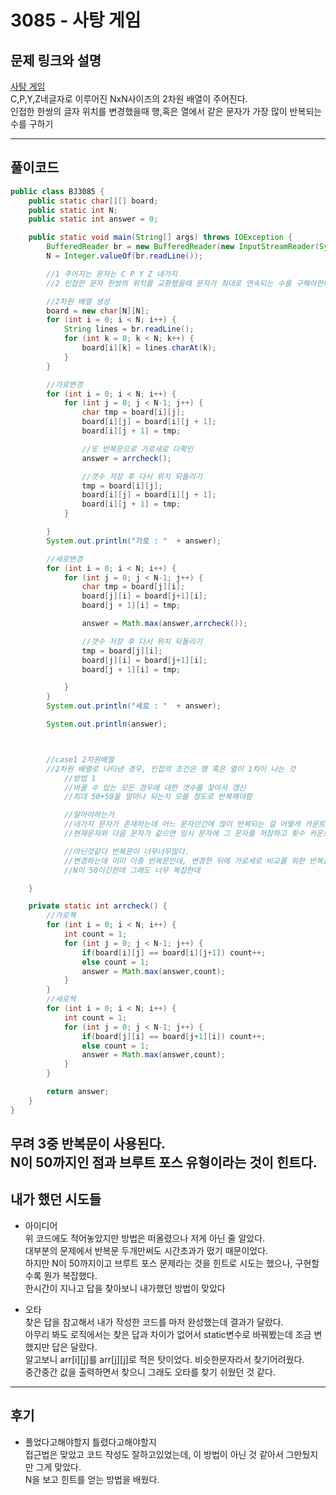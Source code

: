 # 3085 - 사탕 게임

## 문제 링크와 설명
[사탕 게임](https://www.acmicpc.net/problem/3085)  
C,P,Y,Z네글자로 이루어진 NxN사이즈의 2차원 배열이 주어진다.  
인접한 한쌍의 글자 위치를 변경했을때 행,혹은 열에서 같은 문자가 가장 많이 반복되는 수를 구하기

---
## 풀이코드
```java
public class BJ3085 {
    public static char[][] board;
    public static int N;
    public static int answer = 0;

    public static void main(String[] args) throws IOException {
        BufferedReader br = new BufferedReader(new InputStreamReader(System.in));
        N = Integer.valueOf(br.readLine());

        //1 주어지는 문자는 C P Y Z 네가지
        //2 인접한 문자 한쌍의 위치를 교환했을때 문자가 최대로 연속되는 수를 구해야한다.

        //2차원 배열 생성
        board = new char[N][N];
        for (int i = 0; i < N; i++) {
            String lines = br.readLine();
            for (int k = 0; k < N; k++) {
                board[i][k] = lines.charAt(k);
            }
        }

        //가로변경
        for (int i = 0; i < N; i++) {
            for (int j = 0; j < N-1; j++) {
                char tmp = board[i][j];
                board[i][j] = board[i][j + 1];
                board[i][j + 1] = tmp;

                //또 반복문으로 가로세로 다확인
                answer = arrcheck();

                //갯수 저장 후 다시 위치 되돌리기
                tmp = board[i][j];
                board[i][j] = board[i][j + 1];
                board[i][j + 1] = tmp;
            }

        }
        System.out.println("가로 : "  + answer);

        //세로변경
        for (int i = 0; i < N; i++) {
            for (int j = 0; j < N-1; j++) {
                char tmp = board[j][i];
                board[j][i] = board[j+1][i];
                board[j + 1][i] = tmp;

                answer = Math.max(answer,arrcheck());

                //갯수 저장 후 다시 위치 되돌리기
                tmp = board[j][i];
                board[j][i] = board[j+1][i];
                board[j + 1][i] = tmp;

            }
        }
        System.out.println("세로 : "  + answer);

        System.out.println(answer);



        //case1 2차원배열
        //2차원 배열로 나타낸 경우, 인접의 조건은 행 혹은 열이 1차이 나는 것
            //방법 1
            //바꿀 수 있는 모든 경우에 대한 갯수를 찾아서 갱신
            //최대 50+50을 얼마나 되는지 모를 정도로 반복해야함

            //알아야하는거
            //네가지 문자가 존재하는데 어느 문자던간에 많이 반복되는 걸 어떻게 카운트할까
            //현재문자와 다음 문자가 같으면 임시 문자에 그 문자를 저장하고 횟수 카운트, 그러다 다른문자나오면 다른문자로 변경하고 카운트한 횟수보다 많으면 바꿔치기?

            //아닌것같다 반복문이 너무너무많다.
            //변경하는데 이미 이중 반복문인데, 변경한 뒤에 가로세로 비교를 위한 반복을 또해야한다
            //N이 50이긴한데 그래도 너무 복잡한데

    }

    private static int arrcheck() {
        //가로첵
        for (int i = 0; i < N; i++) {
            int count = 1;
            for (int j = 0; j < N-1; j++) {
                if(board[i][j] == board[i][j+1]) count++;
                else count = 1;
                answer = Math.max(answer,count);
            }
        }
        //세로첵
        for (int i = 0; i < N; i++) {
            int count = 1;
            for (int j = 0; j < N-1; j++) {
                if(board[j][i] == board[j+1][i]) count++;
                else count = 1;
                answer = Math.max(answer,count);
            }
        }

        return answer;
    }
}

```
무려 3중 반복문이 사용된다.  
N이 50까지인 점과 브루트 포스 유형이라는 것이 힌트다.
---
## 내가 했던 시도들
- 아이디어  
위 코드에도 적어놓았지만 방법은 떠올렸으나 저게 아닌 줄 알았다.  
대부분의 문제에서 반복문 두개만써도 시간초과가 떴기 때문이었다.  
하지만 N이 50까지이고 브루트 포스 문제라는 것을 힌트로 시도는 했으나, 구현할수록 뭔가 복잡했다.  
한시간이 지나고 답을 찾아보니 내가했던 방법이 맞았다

- 오타  
찾은 답을 참고해서 내가 작성한 코드를 마저 완성했는데 결과가 달랐다.  
아무리 봐도 로직에서는 찾은 답과 차이가 없어서 static변수로 바꿔봤는데 조금 변했지만 답은 달랐다.  
알고보니 arr[i][j]를 arr[j][j]로 적은 탓이었다. 비슷한문자라서 찾기어려웠다.  
중간중간 값을 출력하면서 찾으니 그래도 오타를 찾기 쉬웠던 것 같다.

---
## 후기
- 풀었다고해야할지 틀렸다고해야할지  
접근법은 맞았고 코드 작성도 잘하고있었는데, 이 방법이 아닌 것 같아서 그만뒀지만 그게 맞았다.  
N을 보고 힌트를 얻는 방법을 배웠다.